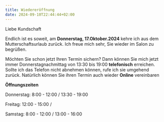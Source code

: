 ```yaml
---
title: Wiedereröffnung 
date: 2024-09-10T22:44:44+02:00
---
```


Liebe Kundschaft


Endlich ist es soweit, am **Donnerstag, 17.Oktober.2024** kehre ich aus dem Mutterschaftsurlaub zurück.
Ich freue mich sehr, Sie wieder im Salon zu begrüßen.


Möchten Sie schon jetzt Ihren Termin sichern?
Dann können Sie mich jetzt immer Donnerstagnachmittag von 13:30 bis 19:00  **telefonisch** erreichen. Sollte ich das Telefon nicht abnehmen können, rufe ich sie umgehend zurück.
Natürlich können Sie ihren Termin auch wieder **Online** vereinbaren 



**Öffnungszeiten**

Donnerstag: 8:00 - 12:00  / 13:30 - 19:00

Freitag: 12:00 - 15:00 / 

Samstag: 8:00 - 12:00 / 13:00 - 16:00














